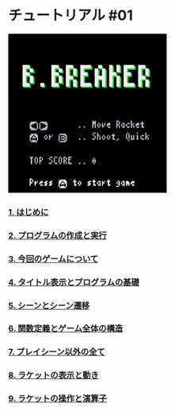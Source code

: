 # チュートリアル #01

![](imgs/tutorial_01/x8_bbreaker.gif)

### [1. はじめに](tutorial_01_01.md) 
    
### [2. プログラムの作成と実行](tutorial_01_02.md)
    
### [3. 今回のゲームについて](tutorial_01_03.md)
    
### [4. タイトル表示とプログラムの基礎](tutorial_01_04.md)

### [5. シーンとシーン遷移](tutorial_01_05.md)

### [6. 関数定義とゲーム全体の構造](tutorial_01_06.md)

### [7. プレイシーン以外の全て](tutorial_01_07.md)

### [8. ラケットの表示と動き](tutorial_01_08.md)

### [9. ラケットの操作と演算子](tutorial_01_09.md)

